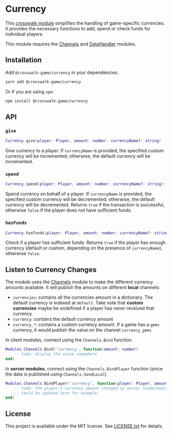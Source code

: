 # Currency

This [crosswalk module](https://github.com/seaofvoices/crosswalk) simplifies the handling of game-specific currencies. It provides the necessary functions to add, spend or check funds for individual players.

This module requires the [Channels](https://github.com/seaofvoices/crosswalk-channels) and [DataHandler](https://github.com/seaofvoices/crosswalk-data-handler) modules.

## Installation

Add `@crosswalk-game/currency` in your dependencies:

```bash
yarn add @crosswalk-game/currency
```

Or if you are using `npm`:

```bash
npm install @crosswalk-game/currency
```

## API

### `give`

```lua
Currency.give(player: Player, amount: number, currencyName?: string)
```

Give currency to a player. If `currencyName` is provided, the specified custom currency will be incremented; otherwise, the default currency will be incremented.

### `spend`

```lua
Currency.spend(player: Player, amount: number, currencyName?: string): boolean
```

Spend currency on behalf of a player. If `currencyName` is provided, the specified custom currency will be decremented; otherwise, the default currency will be decremented. Returns `true` if the transaction is successful, otherwise `false` if the player does not have sufficient funds.

### `hasFunds`

```lua
Currency.hasFunds(player: Player, amount: number, currencyName?: string): boolean
```

Check if a player has sufficient funds. Returns `true` if the player has enough currency (default or custom, depending on the presence of `currencyName`), otherwise `false`.

## Listen to Currency Changes

The module uses the [Channels](https://github.com/seaofvoices/crosswalk-channels) module to make the different currency amounts available. It will publish the amounts on different **local** channels:

- `currencies`: contains all the currencies amount in a dictionary. The default currency is indexed at `default`. Take note that **custom currencies** maybe be undefined if a player has never received that currency.
- `currency`: contains the default currency amount
- `currency_*`: contains a custom currency amount. If a game has a `gems` currency, it would publish the value on the channel `currency_gems`

In client modules, connect using the `Channels.Bind` function.

```lua
Modules.Channels.Bind('currency', function(amount: number)
    -- todo: display the value somewhere
end)
```

In **server modules**, connect using the `Channels.BindPlayer` function (since the data is published using `Channels.SendLocal`).

```lua
Modules.Channels.BindPlayer('currency', function(player: Player, amount: number)
    -- todo: the player's currency amount changed so server leaderboards
    -- could be updated here for example.
end)
```

## License

This project is available under the MIT license. See [LICENSE.txt](LICENSE.txt) for details.
